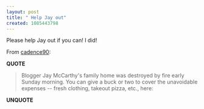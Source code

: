 ```yaml
---
layout: post
title: " Help Jay out"
created: 1085443798
---
```

Please help Jay out if you can! I did!

From <a href="http://www.cadence90.com/blogs/2004_05_01_nixon_archives.html#108540884250129353">cadence90</a>:
<p><strong>QUOTE</strong></p><blockquote>Blogger Jay McCarthy's family home was destroyed by fire early Sunday morning. You can give a buck or two to cover the unavoidable expenses -- fresh clothing, takeout pizza, etc., here:</blockquote><p><strong>UNQUOTE</strong></p>


